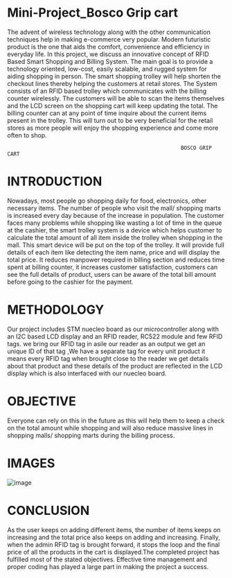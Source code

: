 # Mini-Project_Bosco Grip cart

The advent of wireless technology along with the other communication
techniques help in making e-commerce very popular. Modern futuristic
product is the one that aids the comfort, convenience and efficiency in
everyday life. In this project, we discuss an innovative concept of RFID Based
Smart Shopping and Billing System. The main goal is to provide a technology
oriented, low-cost, easily scalable, and rugged system for aiding shopping in
person. The smart shopping trolley will help shorten the checkout lines
thereby helping the customers at retail stores. The System consists of an RFID
based trolley which communicates with the billing counter wirelessly. The
customers will be able to scan the items themselves and the LCD screen on the
shopping cart will keep updating the total. The billing counter can at any point
of time inquire about the current items present in the trolley. This will turn out
to be very beneficial for the retail stores as more people will enjoy the
shopping experience and come more often to shop.

                                                            BOSCO GRIP CART

 # INTRODUCTION

Nowadays, most people go shopping daily for food, electronics, other necessary
items. The number of people who visit the mall/ shopping marts is increased every
day because of the increase in population.
The customer faces many problems while shopping like wasting a lot of time in the
queue at the cashier, the smart trolley system is a device which helps customer to
calculate the total amount of all item inside the trolley when shopping in the mall.
This smart device will be put on the top of the trolley. It will provide full details of
each item like detecting the item name, price and will display the total price. It
reduces manpower required in billing section and reduces time spent at billing
counter, it increases customer satisfaction, customers can see the full details of
product, users can be aware of the total bill amount before going to the cashier for
the payment.

# METHODOLOGY

Our project includes STM nuecleo board as our microcontroller
along with an I2C based LCD display and an RFID reader, RC522 module and
few RFID tags. we bring our RFID tag in asile our reader as an output we get an
unique ID of that tag ,We have a separate tag for every unit product it means
every RFID tag when brought close to the reader we get details about that
product and these details of the product are reflected in the LCD display which
is also interfaced with our nuecleo board.


# OBJECTIVE

Everyone can rely on this in the
future as this will help them to
keep a check on the total
amount while shopping and will
also
reduce massive lines in
shopping malls/ shopping marts
during
the billing process.

# IMAGES 

![image](https://github.com/suraj2760/Mini-Project/assets/89779223/24cef742-bf1c-463b-93e3-52ab30faccb1)

# CONCLUSION

As the user keeps on adding different items, the number of items keeps
on increasing and the total price also keeps on adding and increasing.
Finally, when the admin RFID tag
is brought forward, it stops the loop and the final price of all the
products in the cart is displayed.The completed project has fulfilled
most of the stated objectives.
Effective time management and proper coding has played a large part
in making the project a success.




                                             
